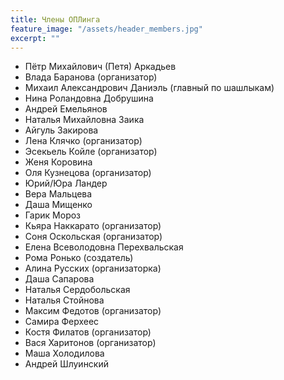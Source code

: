 ```yaml
---
title: Члены ОПЛинга
feature_image: "/assets/header_members.jpg"
excerpt: ""
---
```


- Пётр Михайлович (Петя) Аркадьев
- Влада Баранова (организатор)
- Михаил Александрович Даниэль (главный по шашлыкам)
- Нина Роландовна Добрушина
- Андрей Емельянов
- Наталья Михайловна Заика
- Айгуль Закирова
- Лена Клячко (организатор)
- Эсекьель Койле (организатор)
- Женя Коровина
- Оля Кузнецова (организатор)
- Юрий/Юра Ландер
- Вера Мальцева
- Даша Мищенко
- Гарик Мороз
- Кьяра Наккарато (организатор)
- Соня Оскольская (организатор)
- Елена Всеволодовна Перехвальская
- Рома Ронько (создатель)
- Алина Русских (организаторка)
- Даша Сапарова
- Наталья Сердобольская
- Наталья Стойнова
- Максим Федотов (организатор)
- Самира Ферхеес
- Костя Филатов (организатор)
- Вася Харитонов (организатор)
- Маша Холодилова
- Андрей Шлуинский